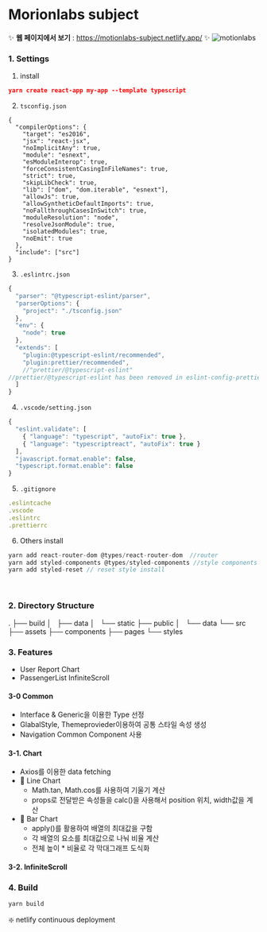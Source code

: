 # Morionlabs subject
✨ **웹 페이지에서 보기** : https://motionlabs-subject.netlify.app/
✨ 
![motionlabs](https://user-images.githubusercontent.com/88074487/149668589-8f98bb5a-5bca-488a-aa4c-20257ade02dc.gif)


### 1. Settings
1. install

```json
yarn create react-app my-app --template typescript
```

2. `tsconfig.json`

```
{
  "compilerOptions": {
    "target": "es2016",
    "jsx": "react-jsx",
    "noImplicitAny": true,
    "module": "esnext",
    "esModuleInterop": true,
    "forceConsistentCasingInFileNames": true,
    "strict": true,
    "skipLibCheck": true,
    "lib": ["dom", "dom.iterable", "esnext"],
    "allowJs": true,
    "allowSyntheticDefaultImports": true,
    "noFallthroughCasesInSwitch": true,
    "moduleResolution": "node",
    "resolveJsonModule": true,
    "isolatedModules": true,
    "noEmit": true
  },
  "include": ["src"]
}
```

3. `.eslintrc.json`

```jsx
{
  "parser": "@typescript-eslint/parser",
  "parserOptions": {
    "project": "./tsconfig.json"
  },
  "env": {
    "node": true
  },
  "extends": [
    "plugin:@typescript-eslint/recommended",
    "plugin:prettier/recommended",
    //"prettier/@typescript-eslint" 
//prettier/@typescript-eslint has been removed in eslint-config-prettier v8.0.0.
  ]
}
```

4. `.vscode/setting.json`

```jsx
{
  "eslint.validate": [
    { "language": "typescript", "autoFix": true },
    { "language": "typescriptreact", "autoFix": true }
  ],
  "javascript.format.enable": false,
  "typescript.format.enable": false
}
```

5. `.gitignore`

```jsx
.eslintcache
.vscode
.eslintrc
.prettierrc
```

6. Others install

```jsx
yarn add react-router-dom @types/react-router-dom  //router
yarn add styled-components @types/styled-components //style components
yarn add styled-reset // reset style install
```
<br />

### 2. Directory Structure
.
├── build
│   ├── data
│   └── static
├── public
│   └── data
└── src
    ├── assets
    ├── components
    ├── pages
    └── styles

### 3. Features
- User Report Chart 
- PassengerList InfiniteScroll

#### 3-0 Common
- Interface & Generic을 이용한 Type 선정
- GlabalStyle, Themeprovieder이용하여 공통 스타일 속성 생성
- Navigation Common Component 사용

#### 3-1. Chart
- Axios를 이용한 data fetching
- 📎 Line Chart
  - Math.tan, Math.cos를 사용하여 기울기 계산
  - props로 전달받은 속성들을 calc()을 사용해서 position 위치, width값을 계산
- 📎 Bar Chart
  - apply()를 활용하여 배열의 최대값을 구함
  - 각 배열의 요소를 최대값으로 나눠 비율 계산
  - 전체 높이 * 비율로 각 막대그래프 도식화

#### 3-2. InfiniteScroll

### 4. Build
```jsx
yarn build
```
❇️ netlify continuous deployment

